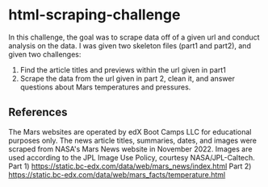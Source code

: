 # html-scraping-challenge
In this challenge, the goal was to scrape data off of a given url and conduct analysis on the data. I was given two skeleton files (part1 and part2), and given two challenges:

1) Find the article titles and previews within the url given in part1
2) Scrape the data from the url given in part 2, clean it, and answer questions about Mars temperatures and pressures.

## References
The Mars websites are operated by edX Boot Camps LLC for educational purposes only. The news article titles, summaries, dates, and images were scraped from NASA's Mars News website in November 2022. Images are used according to the JPL Image Use Policy, courtesy NASA/JPL-Caltech.
Part 1) https://static.bc-edx.com/data/web/mars_news/index.html
Part 2) https://static.bc-edx.com/data/web/mars_facts/temperature.html

